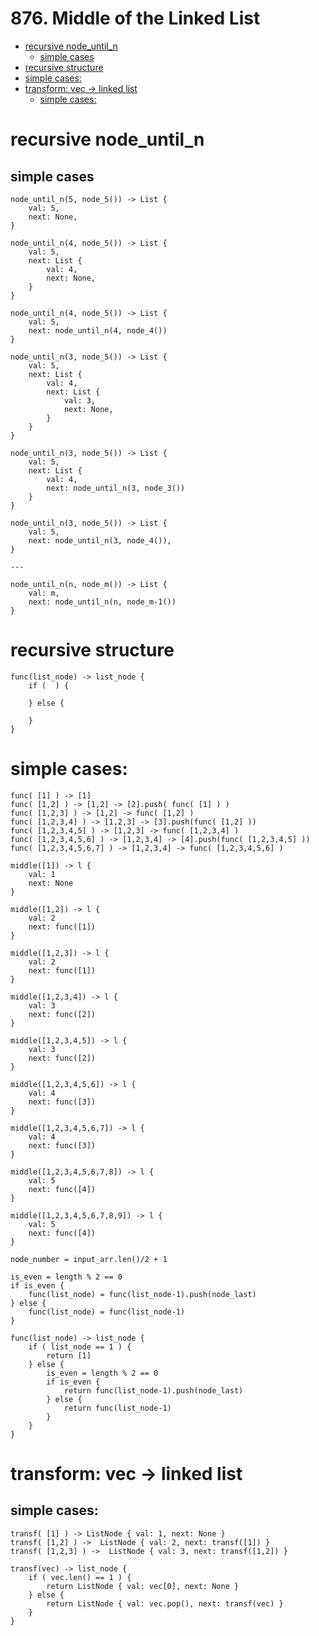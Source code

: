 # 876. Middle of the Linked List

<!-- toc GFM -->

+ [recursive node_until_n](#recursive-node_until_n)
    * [simple cases](#simple-cases)
+ [recursive structure](#recursive-structure)
+ [simple cases:](#simple-cases-1)
+ [transform: vec -> linked list](#transform-vec---linked-list)
    * [simple cases:](#simple-cases-2)

<!-- toc -->

# recursive node_until_n

## simple cases

```
node_until_n(5, node_5()) -> List {
    val: 5,
    next: None,
}

node_until_n(4, node_5()) -> List {
    val: 5,
    next: List {
        val: 4,
        next: None,
    }
}

node_until_n(4, node_5()) -> List {
    val: 5,
    next: node_until_n(4, node_4())
}

node_until_n(3, node_5()) -> List {
    val: 5,
    next: List {
        val: 4,
        next: List {
            val: 3,
            next: None,
        }
    }
}

node_until_n(3, node_5()) -> List {
    val: 5,
    next: List {
        val: 4,
        next: node_until_n(3, node_3())
    }
}

node_until_n(3, node_5()) -> List {
    val: 5,
    next: node_until_n(3, node_4()),
}

---

node_until_n(n, node_m()) -> List {
    val: m,
    next: node_until_n(n, node_m-1())
}

```



# recursive structure

```
func(list_node) -> list_node {
    if (  ) {

    } else {

    }
}
```

# simple cases:

```
func( [1] ) -> [1]
func( [1,2] ) -> [1,2] -> [2].push( func( [1] ) )
func( [1,2,3] ) -> [1,2] -> func( [1,2] )
func( [1,2,3,4] ) -> [1,2,3] -> [3].push(func( [1,2] ))
func( [1,2,3,4,5] ) -> [1,2,3] -> func( [1,2,3,4] )
func( [1,2,3,4,5,6] ) -> [1,2,3,4] -> [4].push(func( [1,2,3,4,5] ))
func( [1,2,3,4,5,6,7] ) -> [1,2,3,4] -> func( [1,2,3,4,5,6] )
```

```
middle([1]) -> l {
    val: 1
    next: None
}

middle([1,2]) -> l {
    val: 2
    next: func([1])
}

middle([1,2,3]) -> l {
    val: 2
    next: func([1])
}

middle([1,2,3,4]) -> l {
    val: 3
    next: func([2])
}

middle([1,2,3,4,5]) -> l {
    val: 3
    next: func([2])
}

middle([1,2,3,4,5,6]) -> l {
    val: 4
    next: func([3])
}

middle([1,2,3,4,5,6,7]) -> l {
    val: 4
    next: func([3])
}

middle([1,2,3,4,5,6,7,8]) -> l {
    val: 5
    next: func([4])
}

middle([1,2,3,4,5,6,7,8,9]) -> l {
    val: 5
    next: func([4])
}

node_number = input_arr.len()/2 + 1

```

```
is_even = length % 2 == 0
if is_even {
    func(list_node) = func(list_node-1).push(node_last)
} else {
    func(list_node) = func(list_node-1)
}
```

```
func(list_node) -> list_node {
    if ( list_node == 1 ) {
        return [1]
    } else {
        is_even = length % 2 == 0
        if is_even {
            return func(list_node-1).push(node_last)
        } else {
            return func(list_node-1)
        }
    }
}
```

# transform: vec -> linked list

## simple cases:

```
transf( [1] ) -> ListNode { val: 1, next: None }
transf( [1,2] ) ->  ListNode { val: 2, next: transf([1]) }
transf( [1,2,3] ) ->  ListNode { val: 3, next: transf([1,2]) }
```

```
transf(vec) -> list_node {
    if ( vec.len() == 1 ) {
        return ListNode { val: vec[0], next: None }
    } else {
        return ListNode { val: vec.pop(), next: transf(vec) }
    }
}
```

